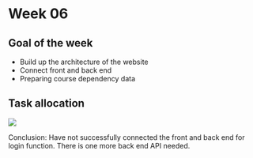 # Week 06

## Goal of the week
- Build up the architecture of the website
- Connect front and back end
- Preparing course dependency data

## Task allocation
![](https://github.cs.adelaide.edu.au/MCI-projects-2022/Team-05/blob/master/Week-06/task%20image/Screen%20Shot%202022-04-13%20at%2012.42.43.png)

Conclusion: Have not successfully connected the front and back end for login function. There is one more back end API needed. 
